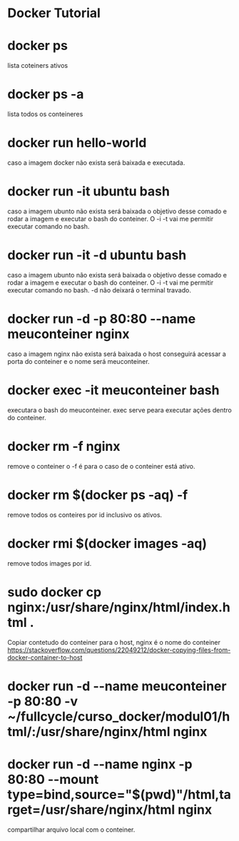 # Docker Tutorial
# docker ps
  lista coteiners ativos
# docker ps -a
  lista todos os conteineres
# docker run hello-world
  caso a imagem docker não exista será baixada e executada.
# docker run -it ubuntu bash
  caso a imagem ubunto não exista será baixada o objetivo desse comado e rodar a imagem e executar o bash do conteiner. O -i -t vai me permitir executar comando no bash. 
# docker run -it -d ubuntu bash
  caso a imagem ubunto não exista será baixada o objetivo desse comado e rodar a imagem e executar o bash do conteiner. O -i -t vai me permitir executar comando no bash. 
  -d não deixará o terminal travado.
# docker run -d -p 80:80 --name meuconteiner nginx
  caso a imagem nginx não exista será baixada o host conseguirá acessar a porta do conteiner e o nome será meuconteiner.
# docker exec -it meuconteiner bash
  executara o bash do meuconteiner. exec serve peara executar ações dentro do conteiner.
# docker rm -f nginx
  remove o conteiner o -f é para o caso de o conteiner está ativo.
# docker rm $(docker ps -aq) -f
  remove todos os conteires por id inclusivo os ativos.  
# docker rmi $(docker images -aq) 
  remove todos images por id.  
# sudo docker cp nginx:/usr/share/nginx/html/index.html .
Copiar contetudo do conteiner para o host, nginx é o nome do conteiner
https://stackoverflow.com/questions/22049212/docker-copying-files-from-docker-container-to-host

# docker run -d --name meuconteiner -p 80:80 -v ~/fullcycle/curso_docker/modul01/html/:/usr/share/nginx/html nginx
# docker run -d --name nginx -p 80:80 --mount type=bind,source="$(pwd)"/html,target=/usr/share/nginx/html nginx
 compartilhar arquivo local com o conteiner.
